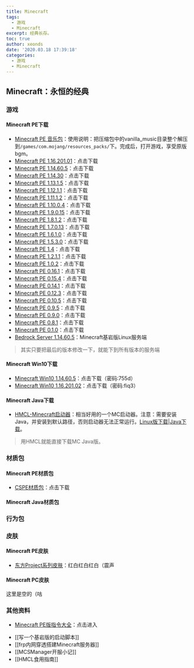 ```yaml
---
title: Minecraft
tags:
  - 游戏
  - Minecraft
excerpt: 经典长存。
toc: true
author: xeonds
date: '2020.03.18 17:39:18'
categories:
  - 游戏
  - Minecraft
---
```


## Minecraft：永恒的经典

### 游戏

#### Minecraft PE下载

* [Minecraft PE 音乐包](https://dreamweb.lanzoui.com/ivaAVepdr1a)：使用说明：把压缩包中的vanilla_music目录整个解压到`/games/com.mojang/resources_packs/`下。完成后，打开游戏，享受原版bgm。  
* [Minecraft PE 1.16.201.01](https://minecraftpe-mods.com/apks/minecraft-1-16-201-01-xbox.apk)：点击下载  
* [Minecraft PE 1.14.60.5](https://dreamweb.lanzoui.com/itgFfdw9kdc)：点击下载
* [Minecraft PE 1.14.30](https://dreamweb.lanzoui.com/iajzpaj)：点击下载  
* [Minecraft PE 1.13.1.5](https://dreamweb.lanzoui.com/iajzo2f)：点击下载  
* [Minecraft PE 1.12.1.1](https://dreamweb.lanzoui.com/iajzq9e)：点击下载  
* [Minecraft PE 1.11.1.2](https://dreamweb.lanzoui.com/iajzjsb)：点击下载  
* [Minecraft PE 1.10.0.4](https://dreamweb.lanzoui.com/iajzibi)：点击下载  
* [Minecraft PE 1.9.0.15](https://dreamweb.lanzoui.com/iajzlej)：点击下载  
* [Minecraft PE 1.8.1.2](https://dreamweb.lanzoui.com/iajzkmb)：点击下载  
* [Minecraft PE 1.7.0.13](https://dreamweb.lanzoui.com/iajzhef)：点击下载  
* [Minecraft PE 1.6.1.0](https://dreamweb.lanzoui.com/iajz96j)：点击下载  
* [Minecraft PE 1.5.3.0](https://dreamweb.lanzoui.com/iajz81i)：点击下载  
* [Minecraft PE 1.4](https://dreamweb.lanzoui.com/iajz78j)：点击下载  
* [Minecraft PE 1.2.1.1](https://dreamweb.lanzoui.com/iajz69e)：点击下载  
* [Minecraft PE 1.0.2](https://dreamweb.lanzoui.com/iajz5cb)：点击下载  
* [Minecraft PE 0.16.1](https://dreamweb.lanzoui.com/iajz4cf)：点击下载  
* [Minecraft PE 0.15.4](https://dreamweb.lanzoui.com/iajzeib)：点击下载  
* [Minecraft PE 0.14.1](https://dreamweb.lanzoui.com/iajzeud)：点击下载  
* [Minecraft PE 0.12.3](https://dreamweb.lanzoui.com/iajzdxa)：点击下载  
* [Minecraft PE 0.10.5](https://dreamweb.lanzoui.com/iajzdif)：点击下载  
* [Minecraft PE 0.9.5](https://dreamweb.lanzoui.com/iajz9mf)：点击下载  
* [Minecraft PE 0.9.0](https://dreamweb.lanzoui.com/iajz9le)：点击下载  
* [Minecraft PE 0.8.1](https://dreamweb.lanzoui.com/iajz9ha)：点击下载  
* [Minecraft PE 0.1.0](https://dreamweb.lanzoui.com/iajzcri)：点击下载  
* [Bedrock Server 1.14.60.5](https://minecraft.azureedge.net/bin-linux/bedrock-server-1.14.60.5.zip)：Minecraft基岩版Linux服务端

>其实只要把最后的版本修改一下，就能下到所有版本的服务端

#### Minecraft Win10下载  

* [Minecraft Win10 1.14.60.5](https://dreamweb.lanzoui.com/b01653z7i)：点击下载（密码:755d）
* [Minecraft Win10 1.16.201.02](https://dreamweb.lanzoui.com/b0165c61c)：点击下载（密码:fiq3）

#### Minecraft Java下载

* [HMCL-Minecraft启动器](https://dreamweb.lanzoui.com/isNubrnc2ed)：相当好用的一个MC启动器。注意：需要安装Java，并安装到默认路径，否则启动器无法正常运行。[Linux版下载](https://dreamweb.lanzoui.com/iOJUrrnc2ji)|[Java下载](https://dreamweb.lanzoui.com/i4Gujrnc2hg)。

>用HMCL就能直接下载MC Java版。

### 材质包

#### Minecraft PE材质包

* [CSPE材质包](https://dreamweb.lanzoui.com/iG0k2eml94f)：点击下载

#### Minecraft Java材质包

### 行为包

### 皮肤

#### Minecraft PE皮肤

* [东方Project系列皮肤](https://dreamweb.lanzoui.com/b015m3m7g)：红白红白红白（震声

#### Minecraft PC皮肤

这里是空的（咕

### 其他资料

* [Minecraft PE版指令大全](http://www.minecraftxz.com/zhilingdaquan/)：点击进入  
- [[写一个基岩版的启动脚本]]
- [[frp内网穿透搭建Minecraft服务器]]
- [[MCSManager开服小记]]
- [[HMCL食用指南]]